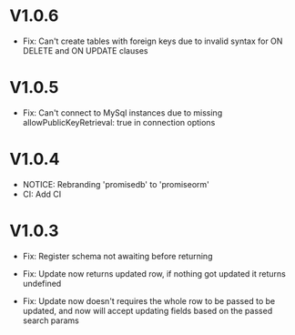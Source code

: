 # V1.0.6

- Fix: Can't create tables with foreign keys due to invalid syntax for ON DELETE and ON UPDATE clauses

# V1.0.5

- Fix: Can't connect to MySql instances due to missing allowPublicKeyRetrieval: true in connection options

# V1.0.4

- NOTICE: Rebranding 'promisedb' to 'promiseorm'
- CI: Add CI

# V1.0.3

- Fix: Register schema not awaiting before returning

- Fix: Update now returns updated row, if nothing got updated it returns undefined

- Fix: Update now doesn't requires the whole row to be passed to be updated, and now will accept updating fields based on the passed search params
